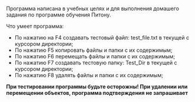 Программа написана в учебных целях и для выполнения домашего задания по программе обучения Питону.

Что умеет программа:
  - По нажатию на F4 cоздавать тестовый файл: test_file.txt в текущей с курсором директории;
  - По нажатию F5 копировать файлы и папки с их содержимым;
  - По нажатию F6 перемещать файлы и папки с их содержимым;
  - По нажатию F7 создавать тестовую папку: Test_Dir в текущей с курсором директории;
  - По нажатию F8 удалять файлы и папки с их содержимым;

**При тестировании программы будьте осторожны! При удалении или перемещении объектов, программа подтверждения не запрашивает**

